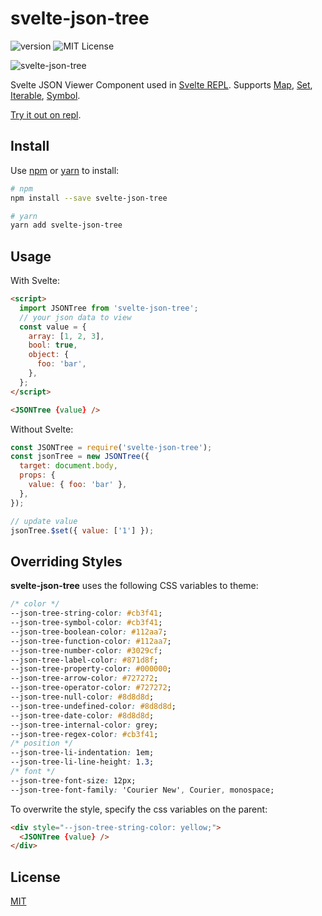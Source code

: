 # svelte-json-tree

![version](https://img.shields.io/npm/v/svelte-json-tree?style=flat-square) ![MIT License](https://img.shields.io/npm/l/svelte-json-tree?style=flat-square)

![svelte-json-tree](./images/screenshot.png)

Svelte JSON Viewer Component used in [Svelte REPL](https://svelte.dev/repl). Supports [Map](https://developer.mozilla.org/en-US/docs/Web/JavaScript/Reference/Global_Objects/Map), [Set](https://developer.mozilla.org/en-US/docs/Web/JavaScript/Reference/Global_Objects/Set), [Iterable](https://developer.mozilla.org/en-US/docs/Web/JavaScript/Reference/Iteration_protocols#iterable), [Symbol](https://developer.mozilla.org/en-US/docs/Glossary/Symbol).

[Try it out on repl](https://svelte.dev/repl/89867bd1acaa48b4b29e29d1fdfa1ddf?version=3.14.1).

## Install

Use [npm](https://www.npmjs.com/) or [yarn](https://yarnpkg.com/lang/en) to install:

```sh
# npm
npm install --save svelte-json-tree

# yarn
yarn add svelte-json-tree
```

## Usage

With Svelte:

```html
<script>
  import JSONTree from 'svelte-json-tree';
  // your json data to view
  const value = {
    array: [1, 2, 3],
    bool: true,
    object: {
      foo: 'bar',
    },
  };
</script>

<JSONTree {value} />
```

Without Svelte:

```js
const JSONTree = require('svelte-json-tree');
const jsonTree = new JSONTree({
  target: document.body,
  props: {
    value: { foo: 'bar' },
  },
});

// update value
jsonTree.$set({ value: ['1'] });
```

## Overriding Styles

**svelte-json-tree** uses the following CSS variables to theme:

```css
/* color */
--json-tree-string-color: #cb3f41;
--json-tree-symbol-color: #cb3f41;
--json-tree-boolean-color: #112aa7;
--json-tree-function-color: #112aa7;
--json-tree-number-color: #3029cf;
--json-tree-label-color: #871d8f;
--json-tree-property-color: #000000;
--json-tree-arrow-color: #727272;
--json-tree-operator-color: #727272;
--json-tree-null-color: #8d8d8d;
--json-tree-undefined-color: #8d8d8d;
--json-tree-date-color: #8d8d8d;
--json-tree-internal-color: grey;
--json-tree-regex-color: #cb3f41;
/* position */
--json-tree-li-indentation: 1em;
--json-tree-li-line-height: 1.3;
/* font */
--json-tree-font-size: 12px;
--json-tree-font-family: 'Courier New', Courier, monospace;
```

To overwrite the style, specify the css variables on the parent:

```html
<div style="--json-tree-string-color: yellow;">
  <JSONTree {value} />
</div>
```

## License

[MIT](https://github.com/tanhauhau/svelte-json-tree/blob/master/LICENSE)
